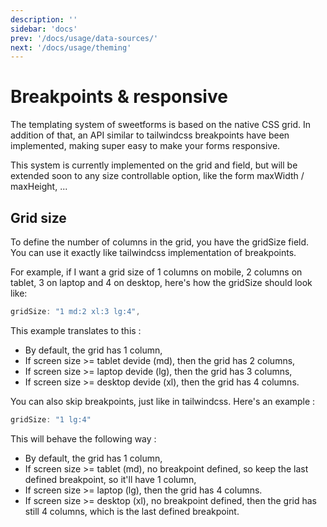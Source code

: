 ```yaml
---
description: ''
sidebar: 'docs'
prev: '/docs/usage/data-sources/'  
next: '/docs/usage/theming'
---
```


# Breakpoints & responsive

The templating system of sweetforms is based on the native CSS grid. In addition of that, an API similar to tailwindcss breakpoints have been implemented, making super easy to make your forms responsive.

This system is currently implemented on the grid and field, but will be extended soon to any size controllable option, like the form maxWidth / maxHeight, ...

## Grid size

To define the number of columns in the grid, you have the gridSize field. You can use it exactly like tailwindcss implementation of breakpoints. 

For example, if I want a grid size of 1 columns on mobile, 2 columns on tablet, 3 on laptop and 4 on desktop, here's how the gridSize should look like:
```js
gridSize: "1 md:2 xl:3 lg:4",
```
This example translates to this :
- By default, the grid has 1 column,
- If screen size >= tablet devide (md), then the grid has 2 columns,
- If screen size >= laptop devide (lg), then the grid has 3 columns,
- If screen size >= desktop devide (xl), then the grid has 4 columns.



You can also skip breakpoints, just like in tailwindcss. Here's an example :
```js	
gridSize: "1 lg:4"
```
This will behave the following way :
- By default, the grid has 1 column,
- If screen size >= tablet (md), no breakpoint defined, so keep the last defined breakpoint, so it'll have 1 column,
- If screen size >= laptop (lg), then the grid has 4 columns.
- If screen size >= desktop (xl), no  breakpoint defined, then the grid has still 4 columns, which is the last defined breakpoint.